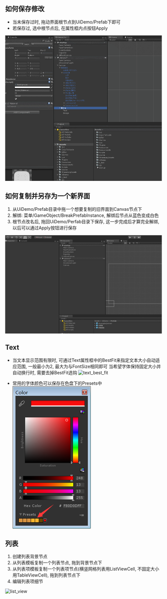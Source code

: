 
## 如何保存修改

* 当未保存过时, 拖动界面根节点到UiDemo/Prefab下即可
* 若保存过, 选中根节点后, 在属性框内点按钮Apply

![save_prefab](save_prefab.gif)

## 如何复制并另存为一个新界面

1. 从UiDemo/Prefab目录中拖一个想要复制的旧界面到Canvas节点下
2. 解绑: 菜单/GameObject/BreakPrefabInstance, 解绑后节点从蓝色变成白色
3. 根节点改名后, 拖回UiDemo/Perfab目录下保存, 这一步完成后才算完全解绑, 以后可以通过Apply按钮进行保存

![copy_new_ui](copy_new_ui.gif)

## Text

* 当文本显示范围有限时, 可通过Text属性框中的BestFit来指定文本大小自动适应范围, 一般最小为2, 最大为与FontSize相同即可
  当希望字体保持固定大小并自动换行时, 需要去掉BestFit选钩
![text_best_fit](text_best_fit.png)  


* 常用的字体颜色可以保存在色盘下的Presets中
![color_presets](color_presets.png)

## 列表

1. 创建列表背景节点
2. 从列表模板复制一个列表节点, 拖到背景节点下
3. 从列表项模板复制一个列表项节点(横竖网格列表用ListViewCell, 不固定大小用TableViewCell), 拖到列表节点下
4. 编辑列表项细节

![list_view](list_view.png)





